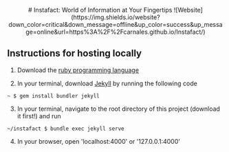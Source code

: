 
<p align="center">
# Instafact: World of Information at Your Fingertips
![Website](https://img.shields.io/website?down_color=critical&down_message=offline&up_color=success&up_message=online&url=https%3A%2F%2Fcarnales.github.io/Instafact/)
</p>


## Instructions for hosting locally

1. Download the [ruby programming language](https://www.ruby-lang.org/en/documentation/installation/)

2. In your terminal, download [Jekyll](https://jekyllrb.com/) by running the following code
```
~ $ gem install bundler jekyll
```

3. In your terminal, navigate to the root directory of this project (download it first!) and run
```
~/instafact $ bundle exec jekyll serve
```

4. In your browser, open 'localhost:4000' or '127.0.0.1:4000'
